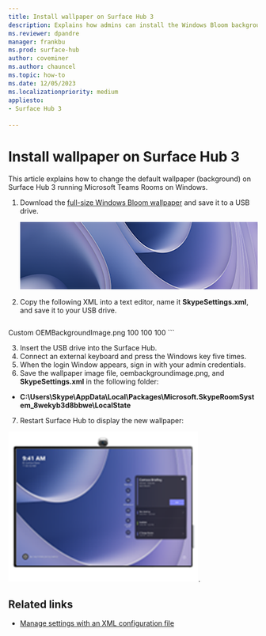 ```yaml
---
title: Install wallpaper on Surface Hub 3
description: Explains how admins can install the Windows Bloom background wallpaper on Surface Hub 3. 
ms.reviewer: dpandre
manager: frankbu
ms.prod: surface-hub
author: coveminer
ms.author: chauncel
ms.topic: how-to
ms.date: 12/05/2023
ms.localizationpriority: medium
appliesto:
- Surface Hub 3

---
```


# Install wallpaper on Surface Hub 3

This article explains how to change the default wallpaper (background) on Surface Hub 3 running Microsoft Teams Rooms on Windows.

1. Download the [full-size Windows Bloom wallpaper](images/oembackgroundimage.png) and save it to a USB drive.

    ![Windows Bloom thumbnail wallpaper for Surface Hub 3](images/oembackgroundimage-thumbnail.png)

2. Copy the following XML into a text editor, name it **SkypeSettings.xml**, and save it to your USB drive.  

    ```xml

<SkypeSettings>
  <Theming>
       <ThemeName>Custom</ThemeName>
       <CustomThemeImageUrl>OEMBackgroundImage.png</CustomThemeImageUrl>
       <CustomThemeColor>
            <RedComponent>100</RedComponent>
            <GreenComponent>100</GreenComponent>
            <BlueComponent>100</BlueComponent>
       </CustomThemeColor>
  </Theming>
</SkypeSettings>
    ```

3. Insert the USB drive into the Surface Hub.
4. Connect an external keyboard and press the Windows key five times.
5. When the login Window appears, sign in with your admin credentials.
6. Save the wallpaper image file, oembackgroundimage.png, and **SkypeSettings.xml** in the following folder: 

- **C:\Users\Skype\AppData\Local\Packages\Microsoft.SkypeRoomSystem_8wekyb3d8bbwe\LocalState**

7. Restart Surface Hub to display the new wallpaper:

  ![Windows Bloom wallpaper installed on Surface Hub 3](images/windows-bloom-wallpaper-installed.png).

## Related links

- [Manage settings with an XML configuration file](/microsoftteams/rooms/xml-config-file#manage-console-settings-with-an-xml-configuration-file)
